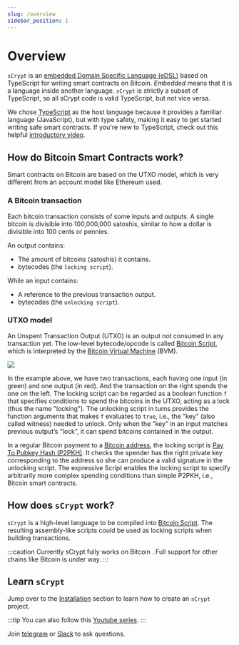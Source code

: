 ```yaml
---
slug: /overview
sidebar_position: 1
---
```


# Overview

`sCrypt` is an [embedded Domain Specific Language (eDSL)](https://en.wikipedia.org/wiki/Domain-specific_language#External_and_Embedded_Domain_Specific_Languages) based on TypeScript for writing smart contracts on Bitcoin. *Embedded* means that it is a language inside another language. `sCrypt` is strictly a subset of TypeScript, so all sCrypt code is valid TypeScript, but not vice versa.

We chose [TypeScript](https://www.typescriptlang.org) as the host language because it provides a familiar language (JavaScript), but with type safety, making it easy to get started writing safe smart contracts. If you're new to TypeScript, check out this helpful [introductory video](https://www.youtube.com/watch?v=ahCwqrYpIuM).


## How do Bitcoin Smart Contracts work?

Smart contracts on Bitcoin are based on the UTXO model, which is very different from an account model like Ethereum used.

### A Bitcoin transaction

Each bitcoin transaction consists of some inputs and outputs.
A single bitcoin is divisible into 100,000,000 satoshis, similar to how a dollar is divisible into 100 cents or pennies.

An output contains:

- The amount of bitcoins (satoshis) it contains.
- bytecodes (the `locking script`).

While an input contains:

- A reference to the previous transaction output.
- bytecodes (the `unlocking script`).

### UTXO model

An Unspent Transaction Output (UTXO) is an output not consumed in any transaction yet. The low-level bytecode/opcode is called [Bitcoin Script](https://en.bitcoin.it/wiki/Script), which is interpreted by the [Bitcoin Virtual Machine](https://xiaohuiliu.medium.com/introduction-to-bitcoin-smart-contracts-9c0ea37dc757) (BVM).

![](../static/img/utxo.jpg)

In the example above, we have two transactions, each having one input (in green) and one output (in red). And the transaction on the right spends the one on the left.
The locking script can be regarded as a boolean function `f` that specifies conditions to spend the bitcoins in the UTXO, acting as a lock (thus the name "locking").
The unlocking script in turns provides the function arguments that makes `f` evaluates to `true`, i.e., the "key" (also called witness) needed to unlock.
Only when the “key” in an input matches previous output’s “lock”, it can spend bitcoins contained in the output.

In a regular Bitcoin payment to a [Bitcoin address](https://en.bitcoin.it/wiki/Invoice_address), the locking script is [Pay To Pubkey Hash (P2PKH)](https://learnmeabitcoin.com/technical/p2pkh). It checks the spender has the right private key corresponding to the address so she can produce a valid signature in the unlocking script. The expressive Script enables the locking script to specify arbitrarily more complex spending conditions than simple P2PKH, i.e., Bitcoin smart contracts.

## How does `sCrypt` work?

`sCrypt` is a high-level language to be compiled into [Bitcoin Script](https://en.bitcoin.it/wiki/Script). The resulting assembly-like scripts could be used as locking scripts when building transactions.

:::caution
Currently sCrypt fully works on Bitcoin . Full support for other chains like Bitcoin is under way.
:::

## Learn `sCrypt`

Jump over to the [Installation](./installation.md) section to learn how to create an `sCrypt` project.

:::tip
You can also follow this [Youtube series](https://www.youtube.com/playlist?list=PL0Kn1t30VSpGcbwN-bcbU1-x0fRAoq-GI).
:::

Join [telegram](https://t.me/joinchat/GwaRAxKT16JjXyHt5PuhHw) or [Slack](https://join.slack.com/t/scryptworkspace/shared_invite/enQtNzQ1OTMyNDk1ODU3LTJmYjE5MGNmNDZhYmYxZWM4ZGY2MTczM2NiNTIxYmFhNTVjNjE5MGYwY2UwNDYxMTQyNGU2NmFkNTY5MmI1MWM) to ask questions.

